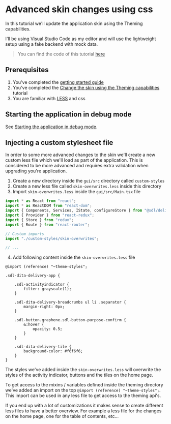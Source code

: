 # Advanced skin changes using css

In this tutorial we'll update the application skin using the Theming capabilities.

I'll be using Visual Studio Code as my editor and will use the lightweight setup using a fake backend with mock data.

> You can find the code of this tutorial [here](../../custom-webapp/gui/src)

## Prerequisites

1. You've completed the [getting started guide](../Getting-started.md)
2. You've completed the [Change the skin using the Theming capabilities](./Change-the-skin.md) tutorial
3. You are familiar with [LESS](http://lesscss.org/) and css

## Starting the application in debug mode

See [Starting the application in debug mode](./Change-the-skin.md#starting-the-application-in-debug-mode).

## Injecting a custom stylesheet file

In order to some more advanced changes to the skin we'll create a new custom less file which we'll load as part of the application.
This is considered to be more advanced and requires extra validation when upgrading you're application.

1. Create a new directory inside the `gui/src` directory called `custom-styles`
2. Create a new less file called `skin-overwrites.less` inside this directory
3. Import `skin-overwrites.less` inside the `gui/src/Main.tsx` file

```typescript
import * as React from "react";
import * as ReactDOM from "react-dom";
import { Components, Services, IState, configureStore } from "@sdl/delivery-ish-dd-webapp-gui";
import { Provider } from "react-redux";
import { Store } from "redux";
import { Route } from "react-router";

// Custom imports
import "./custom-styles/skin-overwrites";

// ...
```

4. Add following content inside the `skin-overwrites.less` file

```less
@import (reference) "~theme-styles";

.sdl-dita-delivery-app {

    .sdl-activityindicator {
        filter: grayscale(1);
    }

    .sdl-dita-delivery-breadcrumbs ul li .separator {
        margin-right: 0px;
    }

    .sdl-button.graphene.sdl-button-purpose-confirm {
        &:hover {
            opacity: 0.5;
        }
    }

    .sdl-dita-delivery-tile {
        background-color: #f6f6f6;
    }
}

```

The styles we've added inside the `skin-overwrites.less` will overwrite the styles of the activity indicator, buttons and the tiles on the home page.

To get access to the mixins / variables defined inside the theming directory we've added an import on the top `@import (reference) "~theme-styles";`.
This import can be used in any less file to get access to the theming api's.

If you end up with a lot of customizations it makes sense to create different less files to have a better overview.
For example a less file for the changes on the home page, one for the table of contents, etc...
